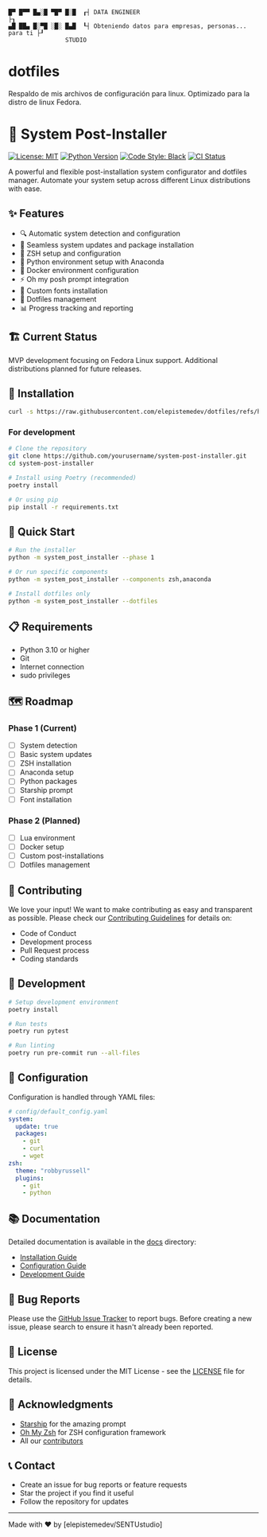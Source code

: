 ```
█▀ █▀▀ █▄░█ ▀█▀ █░█  ┎┤ DATA ENGINEER                                       ├┒
▄█ ██▄ █░▀█ ░█░ █▄█  ┖┤ Obteniendo datos para empresas, personas... para ti ├┚
                STUDIO
```

# dotfiles
Respaldo de mis archivos de configuración para linux. Optimizado para la distro de linux Fedora.

# 🚀 System Post-Installer

[![License: MIT](https://img.shields.io/badge/License-MIT-yellow.svg)](https://opensource.org/licenses/MIT)
[![Python Version](https://img.shields.io/badge/python-3.8%2B-blue)](https://www.python.org/downloads/)
[![Code Style: Black](https://img.shields.io/badge/code%20style-black-000000.svg)](https://github.com/psf/black)
[![CI Status](https://github.com/elepistemedev/dotfiles/actions/workflows/ci.yml/badge.svg)](https://github.com/elepistemedev/dotfiles/actions)

A powerful and flexible post-installation system configurator and dotfiles manager. Automate your system setup across different Linux distributions with ease.

## ✨ Features

- 🔍 Automatic system detection and configuration
- 🔄 Seamless system updates and package installation
- 🐚 ZSH setup and configuration
- 🐍 Python environment setup with Anaconda
- 🚢 Docker environment configuration
- ⚡ Oh my posh prompt integration
- 🎨 Custom fonts installation
- 📁 Dotfiles management
- 📊 Progress tracking and reporting

## 🏗️ Current Status

MVP development focusing on Fedora Linux support. Additional distributions planned for future releases.

## 🔧 Installation

```bash
curl -s https://raw.githubusercontent.com/elepistemedev/dotfiles/refs/heads/dev/sentu_install.py | python3
```

### For development

```bash
# Clone the repository
git clone https://github.com/yourusername/system-post-installer.git
cd system-post-installer

# Install using Poetry (recommended)
poetry install

# Or using pip
pip install -r requirements.txt
```

## 🚀 Quick Start

```bash
# Run the installer
python -m system_post_installer --phase 1

# Or run specific components
python -m system_post_installer --components zsh,anaconda

# Install dotfiles only
python -m system_post_installer --dotfiles
```

## 📋 Requirements

- Python 3.10 or higher
- Git
- Internet connection
- sudo privileges

## 🗺️ Roadmap

### Phase 1 (Current)
- [ ] System detection
- [ ] Basic system updates
- [ ] ZSH installation
- [ ] Anaconda setup
- [ ] Python packages
- [ ] Starship prompt
- [ ] Font installation

### Phase 2 (Planned)
- [ ] Lua environment
- [ ] Docker setup
- [ ] Custom post-installations
- [ ] Dotfiles management

## 🤝 Contributing

We love your input! We want to make contributing as easy and transparent as possible. Please check our [Contributing Guidelines](CONTRIBUTING.md) for details on:

- Code of Conduct
- Development process
- Pull Request process
- Coding standards

## 🧪 Development

```bash
# Setup development environment
poetry install

# Run tests
poetry run pytest

# Run linting
poetry run pre-commit run --all-files
```

## 📝 Configuration

Configuration is handled through YAML files:

```yaml
# config/default_config.yaml
system:
  update: true
  packages:
    - git
    - curl
    - wget
zsh:
  theme: "robbyrussell"
  plugins:
    - git
    - python
```

## 📚 Documentation

Detailed documentation is available in the [docs](./docs) directory:
- [Installation Guide](docs/installation.md)
- [Configuration Guide](docs/configuration.md)
- [Development Guide](docs/development.md)

## 🐛 Bug Reports

Please use the [GitHub Issue Tracker](https://github.com/yourusername/system-post-installer/issues) to report bugs. Before creating a new issue, please search to ensure it hasn't already been reported.

## 📜 License

This project is licensed under the MIT License - see the [LICENSE](LICENSE) file for details.

## 🙏 Acknowledgments

- [Starship](https://starship.rs/) for the amazing prompt
- [Oh My Zsh](https://ohmyz.sh/) for ZSH configuration framework
- All our [contributors](https://github.com/yourusername/system-post-installer/graphs/contributors)

## 📞 Contact

- Create an issue for bug reports or feature requests
- Star the project if you find it useful
- Follow the repository for updates

---
Made with ❤️ by [elepistemedev/SENTUstudio]

